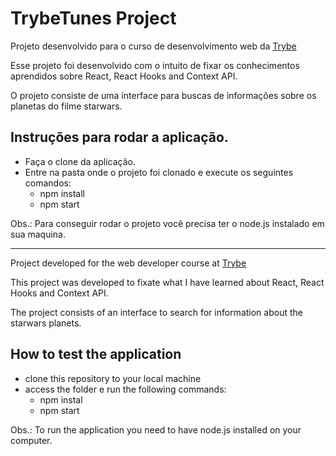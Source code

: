 # TrybeTunes Project
Projeto desenvolvido para o curso de desenvolvimento web da [Trybe](https://www.betrybe.com/)

Esse projeto foi desenvolvido com o intuito de fixar os conhecimentos aprendidos sobre React, React Hooks and Context API.

O projeto consiste de uma interface para buscas de informações sobre os planetas do filme starwars.

## Instruções para rodar a aplicação.
- Faça o clone da aplicação.
- Entre na pasta onde o projeto foi clonado e execute os seguintes comandos:
  - npm install
  - npm start

Obs.: Para conseguir rodar o projeto você precisa ter o node.js instalado em sua maquina.

---
Project developed for the web developer course at [Trybe](https://www.betrybe.com/)

This project was developed to fixate what I have learned about React, React Hooks and Context API.

The project consists of an interface to search for information about the starwars planets.

## How to test the application
  - clone this repository to your local machine
  - access the folder e run the following commands:
    - npm instal
    - npm start

Obs.: To run the application you need to have node.js installed on your computer.
